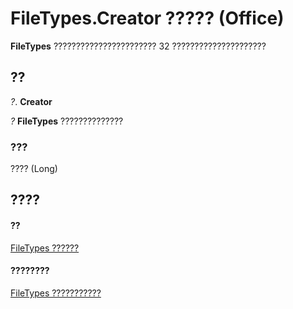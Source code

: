 
# FileTypes.Creator ????? (Office)

 **FileTypes** ??????????????????????? 32 ?????????????????????


## ??

 _?_. **Creator**

 _?_ **FileTypes** ??????????????


### ???

???? (Long)


## ????


#### ??


[FileTypes ??????](5e8b5240-5ebd-704d-72e6-1f4ad951dfdc.md)
#### ????????


[FileTypes ???????????](http://msdn.microsoft.com/library/c2ecfe17-b2bb-23ef-1c2b-e5b8b5ff4fe1%28Office.15%29.aspx)